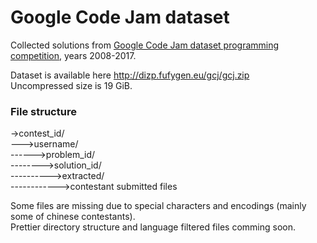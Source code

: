 # Google Code Jam dataset
Collected solutions from [Google Code Jam dataset programming competition](https://code.google.com/codejam/past-contests), years 2008-2017.  

Dataset is available here http://dizp.fufygen.eu/gcj/gcj.zip  
Uncompressed size is 19 GiB.  
### File structure  
->contest_id/  
--->username/  
------>problem_id/  
-------->solution_id/  
---------->extracted/  
------------>contestant submitted files  

Some files are missing due to special characters and encodings (mainly some of chinese contestants).  
Prettier directory structure and language filtered files comming soon.
